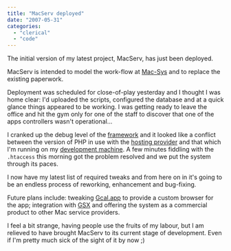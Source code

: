 ```yaml
---
title: "MacServ deployed"
date: "2007-05-31"
categories: 
  - "clerical"
  - "code"
---
```


The initial version of my latest project, MacServ, has just been deployed.

MacServ is intended to model the work-flow at [Mac-Sys](http://mac-sys.co.uk/) and to replace the existing paperwork.

Deployment was scheduled for close-of-play yesterday and I thought I was home clear: I'd uploaded the scripts, configured the database and at a quick glance things appeared to be working. I was getting ready to leave the office and hit the gym only for one of the staff to discover that one of the apps controllers wasn't operational...

I cranked up the debug level of the [framework](http://cakephp.org/) and it looked like a conflict between the version of PHP in use with the [hosting provider](http://pair.com/) and that which I'm running on my [development machine](http://nulltheory.com/). A few minutes fiddling with the `.htaccess` this morning got the problem resolved and we put the system through its paces.

I now have my latest list of required tweaks and from here on in it's going to be an endless process of reworking, enhancement and bug-fixing.

Future plans include: tweaking [Gcal.app](http://chip.cuccio.us/projects/gcal/) to provide a custom browser for the app; integration with [GSX](http://gsx.apple.com/) and offering the system as a commercial product to other Mac service providers.

I feel a bit strange, having people use the fruits of my labour, but I am relieved to have brought MacServ to its current stage of development. Even if I'm pretty much sick of the sight of it by now ;)
